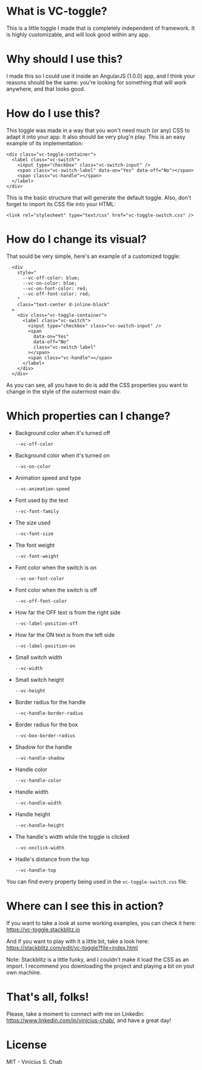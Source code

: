 What is VC-toggle?
===================================

This is a little toggle I made that is completely independent of framework. It is highly customizable, and will look good within any app.

Why should I use this?
===================================

I made this so I could use it inside an AngularJS (1.0.0) app, and I think your reasons should be the same: you're looking for something that will work anywhere, and that looks good.

How do I use this?
===================================

This toggle was made in a way that you won't need much (or any) CSS to adapt it into your app. It also should be very plug'n play. This is an easy example of its implementation:

    <div class="vc-toggle-container">
      <label class="vc-switch">
        <input type="checkbox" class="vc-switch-input" />
        <span class="vc-switch-label" data-on="Yes" data-off="No"></span>
        <span class="vc-handle"></span>
      </label>
    </div>

This is the basic structure that will generate the default toggle. Also, don't forget to import its CSS file into your HTML:

    <link rel="stylesheet" type="text/css" href="vc-toggle-switch.css" />

How do I change its visual?
===================================

That sould be very simple, here's an example of a customized toggle:

      <div 
        style="
          --vc-off-color: blue;
          --vc-on-color: blue;
          --vc-on-font-color: red;
          --vc-off-font-color: red;
        "
        class="text-center d-inline-block"
      >
        <div class="vc-toggle-container">
          <label class="vc-switch">
            <input type="checkbox" class="vc-switch-input" />
            <span 
              data-on="Yes" 
              data-off="No"
              class="vc-switch-label"
            ></span>
            <span class="vc-handle"></span>
          </label>
        </div>
      </div>

As you can see, all you have to do is add the CSS properties you want to change in the style of the outermost main div.

Which properties can I change?
===================================

- Background color when it's turned off

      --vc-off-color


- Background color when it's turned on

      --vc-on-color

  
- Animation speed and type

      --vc-animation-speed


- Font used by the text

      --vc-font-family


- The size used

      --vc-font-size


- The font weight

      --vc-font-weight

  
- Font color when the switch is on

      --vc-on-font-color


- Font color when the switch is off

      --vc-off-font-color


- How far the OFF text is from the right side

      --vc-label-position-off


- How far the ON text is from the left side

      --vc-label-position-on


- Small switch width

      --vc-width


- Small switch height

      --vc-height


- Border radius for the handle

      --vc-handle-border-radius


- Border radius for the box

      --vc-box-border-radius


- Shadow for the handle

      --vc-handle-shadow

  
- Handle color

      --vc-handle-color


- Handle width

      --vc-handle-width


- Handle height

      --vc-handle-height


- The handle's width while the toggle is clicked

      --vc-onclick-width


- Hadle's distance from the top

      --vc-handle-top


You can find every property being used in the `vc-toggle-switch.css` file.

Where can I see this in action?
===================================

If you want to take a look at some working examples, you can check it here: https://vc-toggle.stackblitz.io

And if you want to play with it a little bit, take a look here: https://stackblitz.com/edit/vc-toggle?file=index.html

Note: Stackblitz is a little funky, and I couldn't make it load the CSS as an import. I recommend you downloading the project and playing a bit on yout own machine.

That's all, folks!
===================================

Please, take a moment to connect with me on Linkedin: https://www.linkedin.com/in/vinícius-chab/, and have a great day!

License
===================================
MIT - Vinícius S. Chab